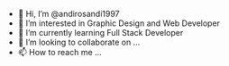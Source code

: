 - 👋 Hi, I’m @andirosandi1997
- 👀 I’m interested in Graphic Design and Web Developer
- 🌱 I’m currently learning Full Stack Developer
- 💞️ I’m looking to collaborate on ...
- 📫 How to reach me ...

<!---
andirosandi1997/andirosandi1997 is a ✨ special ✨ repository because its `README.md` (this file) appears on your GitHub profile.
You can click the Preview link to take a look at your changes.
--->
